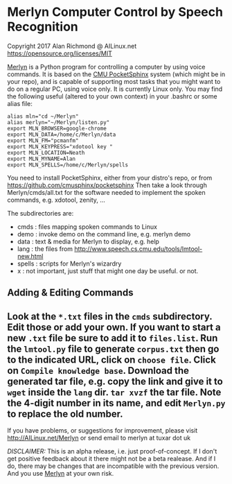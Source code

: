 # Merlyn Computer Control by Speech Recognition
Copyright 2017 Alan Richmond @ AILinux.net
https://opensource.org/licenses/MIT

[Merlyn](http://AILinux.net/Merlyn) is a Python program for controlling a computer by using voice commands. It is based on the [CMU PocketSphinx](http://cmusphinx.sourceforge.net/wiki/tutorialpocketsphinx) system (which might be in your repo), and is capable of supporting most tasks that you might want to do on a regular PC, using voice only. It is currently Linux only. You may find the following useful (altered to your own context) in your .bashrc or some alias file:
```
alias mln="cd ~/Merlyn"
alias merlyn="~/Merlyn/listen.py"
export MLN_BROWSER=google-chrome
export MLN_DATA=/home/c/Merlyn/data
export MLN_FM="pcmanfm"
export MLN_KEYPRESS="xdotool key "
export MLN_LOCATION=Neath
export MLN_MYNAME=Alan
export MLN_SPELLS=/home/c/Merlyn/spells
```
You need to install PocketSphinx, either from your distro's repo, or from https://github.com/cmusphinx/pocketsphinx Then take a look through Merlyn/cmds/all.txt for the software needed to implement the spoken commands, e.g. xdotool, zenity, ...

The subdirectories are:

 * cmds    :       files mapping spoken commands to Linux
 * demo    :       invoke demo on the command line, e.g. merlyn demo
 * data    :       text & media for Merlyn to display, e.g. help
 * lang    :       the files from http://www.speech.cs.cmu.edu/tools/lmtool-new.html
 * spells  :       scripts for Merlyn's wizardry
 * x       :       not important, just stuff that might one day be useful. or not.

## Adding & Editing Commands

Look at the `*.txt` files in the `cmds` subdirectory. Edit those or add your own. If you want to start a new `.txt` file be sure to add it to `files.list`. Run the `lmtool.py` file to generate `corpus.txt` then go to the indicated URL, click on `choose file`. Click on `Compile knowledge base`. Download the generated tar file, e.g. copy the link and give it to `wget` inside the `lang` dir. `tar xvzf` the tar file. Note the 4-digit number in its name, and edit `Merlyn.py` to replace the old number.
---
If you have problems, or suggestions for improvement, please visit http://AILinux.net/Merlyn or send email to merlyn at tuxar dot uk

*DISCLAIMER:* This is an alpha release, i.e. just proof-of-concept. If I don't get positive feedback about it there might not be a beta realease. And if I do, there may be changes that are incompatible with the previous version. And you use [Merlyn](http://ailinux.net/Merlyn) at your own risk.

